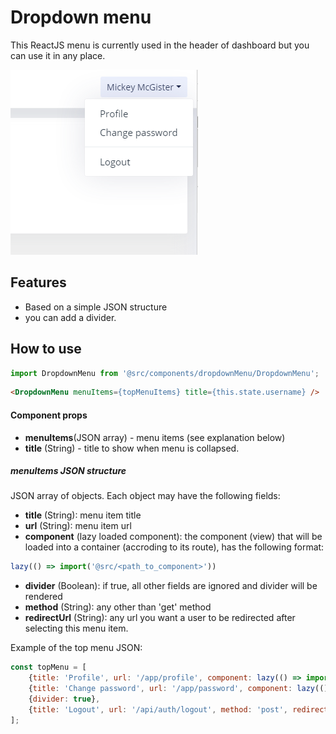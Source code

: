# Dropdown menu
This ReactJS menu is currently used in the header of dashboard but you can use it in any place.

![Example top menu](https://github.com/saasforge/saas-forge-public-docs/blob/master/topMenu.png?raw=true)

## Features
- Based on a simple JSON structure
- you can add a divider.

## How to use

```javascript
import DropdownMenu from '@src/components/dropdownMenu/DropdownMenu';
```

```html
<DropdownMenu menuItems={topMenuItems} title={this.state.username} />
```

#### Component props
- **menuItems**(JSON array) - menu items (see explanation below)
- **title** (String) - title to show when menu is collapsed.

##### menuItems JSON structure
JSON array of objects. Each object may have the following fields:
- **title** (String): menu item title 
- **url** (String): menu item url
- **component** (lazy loaded component): the component (view) that will be loaded into a container (accroding to its route), has the following format:
```javascript
lazy(() => import('@src/<path_to_component>'))
```
- **divider** (Boolean): if true, all other fields are ignored and divider will be rendered
- **method** (String): any other than 'get' method 
- **redirectUrl** (String): any url you want a user to be redirected after selecting this menu item.

Example of the top menu JSON:

```javascript
const topMenu = [
    {title: 'Profile', url: '/app/profile', component: lazy(() => import('@src/modules/profile/ProfileView'))},
    {title: 'Change password', url: '/app/password', component: lazy(() => import('@src/modules/password/ChangePasswordUI'))},
    {divider: true},
    {title: 'Logout', url: '/api/auth/logout', method: 'post', redirectUrl: '/auth/login'}
];
```